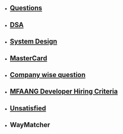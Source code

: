 - ## [Questions](https://chatgpt.com/share/67508fc0-3d34-800c-b06d-75cf57f4c926)
- ## [DSA](https://github.com/yashbakadiya/Notes/blob/master/DSA.md)
- ## [System Design](https://github.com/yashbakadiya/Notes/blob/master/System%20Design.md)
- ## [MasterCard](https://chatgpt.com/share/673a01cf-2fb8-8004-9ffb-9bba5000ab4c)
- ## [Company wise question](https://github.com/hxu296/leetcode-company-wise-problems-2022/)
- ## [MFAANG Developer Hiring Criteria](https://chatgpt.com/share/6739fa29-a244-8004-8989-83f823a7c939)
- ## [Unsatisfied](https://chatgpt.com/share/6732fb22-8c64-8004-a508-727ec98fa55c)
- ## WayMatcher
